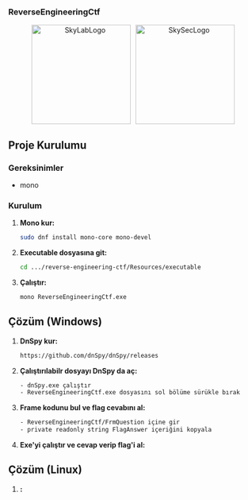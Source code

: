### ReverseEngineeringCtf

<div style="display: flex; justify-content: center; align-items: center; gap: 10px; text-align: center;">
  <img src="https://github.com/user-attachments/assets/3840c01c-c591-4d91-bf11-d84c815d0e8d" alt="SkyLabLogo" width="200">
  <img src="https://github.com/user-attachments/assets/eb3c0dce-2ff7-417e-9497-461a512d64a7" alt="SkySecLogo" width="200">  
</div>

## Proje Kurulumu

### Gereksinimler
- mono

### Kurulum

1. **Mono kur:**
   ```sh
   sudo dnf install mono-core mono-devel
   ```

2. **Executable dosyasına git:**
   ```sh
   cd .../reverse-engineering-ctf/Resources/executable
   ```

3. **Çalıştır:**
   ```sh
   mono ReverseEngineeringCtf.exe
   ```

## Çözüm (Windows)

1. **DnSpy kur:**
   ```sh
   https://github.com/dnSpy/dnSpy/releases
   ```

2. **Çalıştırılabilr dosyayı DnSpy da aç:**
   ```sh
   - dnSpy.exe çalıştır
   - ReverseEngineeringCtf.exe dosyasını sol bölüme sürükle bırak
   ```

3. **Frame kodunu bul ve flag cevabını al:**
   ```sh
   - ReverseEngineeringCtf/FrmQuestion içine gir
   - private readonly string FlagAnswer içeriğini kopyala
   ```

4. **Exe'yi çalıştır ve cevap verip flag'i al:**


## Çözüm (Linux)

1. **:**
   ```sh
   
   ```

